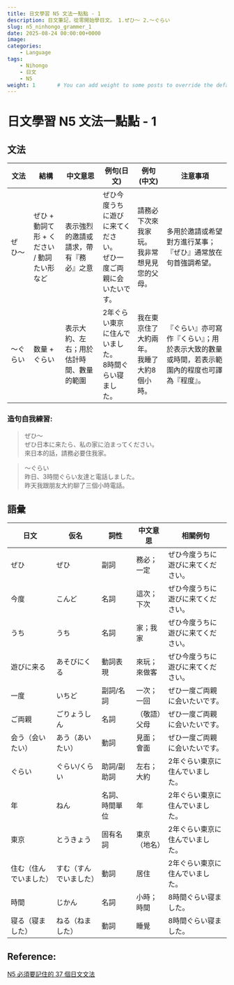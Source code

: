 ```yaml
---
title: 日文學習 N5 文法一點點 - 1
description: 日文筆記，從零開始學日文。 1.ぜひ〜 2.〜ぐらい 
slug: n5_ninhongo_grammer_1
date: 2025-08-24 00:00:00+0000
image: 
categories:
    - Language
tags:
    - Nihongo
    - 日文
    - N5
weight: 1       # You can add weight to some posts to override the default sorting (date descending)
---
```

# 日文學習 N5 文法一點點 - 1
## 文法

| 文法 | 結構 | 中文意思 | 例句(日文) | 例句(中文) | 注意事項 |
|------|------|----------|-------------|-------------|----------|
| ぜひ〜 | ぜひ + 動詞て形 + ください / 動詞たい形など | 表示強烈的邀請或請求，帶有『務必』之意 | ぜひ今度うちに遊びに来てください。<br>ぜひ一度ご両親に会いたいです。 | 請務必下次來我家玩。<br>我非常想見見您的父母。 | 多用於邀請或希望對方進行某事；『ぜひ』通常放在句首強調希望。 |
| 〜ぐらい | 数量 + ぐらい | 表示大約、左右；用於估計時間、數量的範圍 | 2年ぐらい東京に住んでいました。<br>8時間ぐらい寝ました。 | 我在東京住了大約兩年。<br>我睡了大約8個小時。 | 『ぐらい』亦可寫作『くらい』；用於表示大致的數量或時間，若表示範圍內的程度也可譯為『程度』。 |

### 造句自我練習:
>ぜひ〜   
ぜひ日本に来たら、私の家に泊まってください。   
來日本的話，請務必要住我家。  

> 〜ぐらい  
昨日、3時間ぐらい友達と電話しました。   
昨天我跟朋友大約聊了三個小時電話。


## 語彙

| 日文 | 仮名 | 詞性 | 中文意思 | 相關例句 |
|------|------|------|----------|----------|
| ぜひ | ぜひ | 副詞 | 務必；一定 | ぜひ今度うちに遊びに来てください。 |
| 今度 | こんど | 名詞 | 這次；下次 | ぜひ今度うちに遊びに来てください。 |
| うち | うち | 名詞 | 家；我家 | ぜひ今度うちに遊びに来てください。 |
| 遊びに来る | あそびにくる | 動詞表現 | 來玩；來做客 | ぜひ今度うちに遊びに来てください。 |
| 一度 | いちど | 副詞/名詞 | 一次；一回 | ぜひ一度ご両親に会いたいです。 |
| ご両親 | ごりょうしん | 名詞 | （敬語）父母 | ぜひ一度ご両親に会いたいです。 |
| 会う（会いたい） | あう（あいたい） | 動詞 | 見面；會面 | ぜひ一度ご両親に会いたいです。 |
| ぐらい | ぐらい/くらい | 助詞/副助詞 | 左右；大約 | 2年ぐらい東京に住んでいました。 |
| 年 | ねん | 名詞、時間單位 | 年 | 2年ぐらい東京に住んでいました。 |
| 東京 | とうきょう | 固有名詞 | 東京（地名） | 2年ぐらい東京に住んでいました。 |
| 住む（住んでいました） | すむ（すんでいました） | 動詞 | 居住 | 2年ぐらい東京に住んでいました。 |
| 時間 | じかん | 名詞 | 小時；時間 | 8時間ぐらい寝ました。 |
| 寝る（寝ました） | ねる（ねました） | 動詞 | 睡覺 | 8時間ぐらい寝ました。 |


## Reference:
[N5 必須要記住的 37 個日文文法](https://www.youtube.com/watch?v=pxID0gltT64&t=327s)